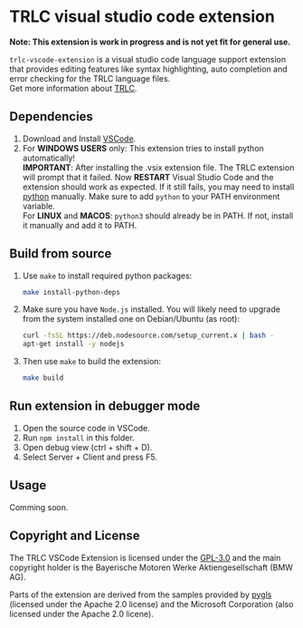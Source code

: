# TRLC visual studio code extension

**Note: This extension is work in progress and is not yet fit for
general use.**

`trlc-vscode-extension` is a visual studio code language support extension that provides editing
features like syntax highlighting, auto completion and error checking
for the TRLC language files.  
Get more information about
[TRLC](https://github.com/bmw-software-engineering/trlc/).

## Dependencies

1. Download and Install [VSCode](https://code.visualstudio.com/download).
2. For **WINDOWS USERS** only: This extension tries to install python
   automatically!  
   **IMPORTANT**: After installing the .vsix extension file. The TRLC extension will prompt that it failed. Now **RESTART** Visual Studio Code and the extension should work as expected. If it still fails, you may need to install [python](https://www.python.org/downloads/) manually.
   Make sure to add `python` to your PATH environment variable.   
   For **LINUX** and **MACOS**: `python3` should already be in PATH. If not, install it manually and add it to PATH.

## Build from source

1. Use `make` to install required python packages:

   ```bash
   make install-python-deps
   ```

2. Make sure you have `Node.js` installed. You will likely need to
   upgrade from the system installed one on Debian/Ubuntu (as root):

   ```bash
   curl -fsSL https://deb.nodesource.com/setup_current.x | bash -
   apt-get install -y nodejs
   ```

3. Then use `make` to build the extension:

   ```bash
   make build
   ```

## Run extension in debugger mode

1. Open the source code in VSCode.
2. Run `npm install` in this folder.
3. Open debug view (ctrl + shift + D).
4. Select Server + Client and press F5.


## Usage

Comming soon.

## Copyright and License

The TRLC VSCode Extension is licensed under the [GPL-3.0](LICENSE) and
the main copyright holder is the Bayerische Motoren Werke
Aktiengesellschaft (BMW AG).

Parts of the extension are derived from the samples provided by
[pygls](https://pypi.org/project/pygls) (licensed under the Apache 2.0
license) and the Microsoft Corporation (also licensed under the Apache
2.0 licene).
